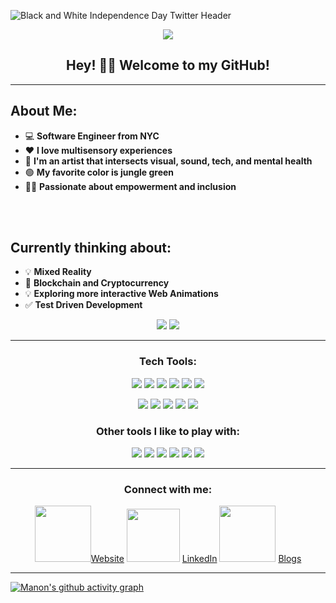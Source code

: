 ![Black and White Independence Day Twitter Header](https://user-images.githubusercontent.com/61391413/117868563-c1ef6780-b267-11eb-9458-09ad3e173def.gif)

<div align="center">
<img src="https://media3.giphy.com/headers/Rapapawn/PROc0H6ALQxL.gif" />
 </div>

## <div align="center">Hey! 👋🏽 Welcome to my GitHub! </div>

***


## About Me:

* 💻 **Software Engineer from NYC**  </div>
* ❤️ **I love multisensory experiences**  
* 🎨 **I'm an artist that intersects visual, sound, tech, and mental health**  
* 🟢 **My favorite color is jungle green**  
* ✊🏽 **Passionate about empowerment and inclusion** 

<br>

 <br>

## Currently thinking about:

* 💡 **Mixed Reality**  
* 🔑 **Blockchain and Cryptocurrency**  
* 💡 **Exploring more interactive Web Animations**  
* ✅ **Test Driven Development** 



<div align="center">
<img src="https://data.whicdn.com/images/130492075/original.gif" /> <img src="https://media.tenor.com/images/be25bc392b35e31a7ccfc551a3e1fdea/tenor.gif" /> 
 </div>

 
***

### <div align="center"> Tech Tools: </div>



<div align="center"> 
  
![](https://img.shields.io/badge/JavaScript-informational?style=for-the-badge&logo=JavaScript&logoColor=black&color=goldenrod) 
![](https://img.shields.io/badge/React-informational?style=for-the-badge&logo=React&logoColor=black&color=mediumslateblue)
![](https://img.shields.io/badge/Rails-informational?style=for-the-badge&logo=Ruby-on-Rails&logoColor=black&color=goldenrod)
![](https://img.shields.io/badge/Ruby-informational?style=for-the-badge&logo=Ruby&logoColor=black&color=mediumslateblue)
![](https://img.shields.io/badge/HTML-informational?style=for-the-badge&logo=HTML5&logoColor=black&color=goldenrod) 
![](https://img.shields.io/badge/VSCode-informational?style=for-the-badge&logo=Visual-Studio-Code&logoColor=black&color=mediumslateblue) </div>

<div align="center"> 
  
![](https://img.shields.io/badge/CSS-informational?style=for-the-badge&logo=CSS3&logoColor=black&color=magenta)
![](https://img.shields.io/badge/Semantic_UI-informational?style=for-the-badge&logo=Semantic-UI-React&logoColor=black&color=black)
![](https://img.shields.io/badge/PostgresQL-informational?style=for-the-badge&logo=PostgreSQL&logoColor=black&color=mediumgreen)
![](https://img.shields.io/badge/Active_Record-informational?style=for-the-badge&logo=<LOGO_NAME>&logoColor=black&color=black)
![](https://img.shields.io/badge/MVC-informational?style=for-the-badge&logo=<LOGO_NAME>&logoColor=black&color=magenta) </div>




### <div align="center">  Other tools I like to play with: </div>



<div align="center"> 

![](https://img.shields.io/badge/Adobe_Creative_Cloud-informational?style=for-the-badge&logo=Adobe-Creative-Cloud&logoColor=black&color=dodgerblue)
![](https://img.shields.io/badge/Adobe_Premiere_Pro-informational?style=for-the-badge&logo=Adobe-Premiere-Pro&logoColor=black&color=crimson)
![](https://img.shields.io/badge/Adobe_After_Effects-informational?style=for-the-badge&logo=Adobe-After-Effects&logoColor=black&color=dodgerblue)
![](https://img.shields.io/badge/Audacity-informational?style=for-the-badge&logo=Audacity&logoColor=black&color=crimson)
![](https://img.shields.io/badge/Ableton_Live_9-informational?style=for-the-badge&logo=Ableton-Live&logoColor=black&color=dodgerblue)
![](https://img.shields.io/badge/Pro_Tools-informational?style=for-the-badge&logo=Pro-Tools&logoColor=black&color=crimson) </div>


***

### <div align="center"> Connect with me: </div>


<div align="center"> 
 
<img src="https://i.pinimg.com/originals/d8/10/55/d81055d32cf810a6d527b5eb9ae20f08.png" height="90" width="90" />[Website](https://manonsaintondev.herokuapp.com/) 
<img src="https://user-images.githubusercontent.com/61391413/117747942-1699d080-b1dd-11eb-9907-565e387b0f50.png" height="85" width="85" /> [LinkedIn](https://www.linkedin.com/in/manon-sainton-7830b01ab/) 
<img src="https://user-images.githubusercontent.com/61391413/117748085-62e51080-b1dd-11eb-809e-edbec0b6616c.png" height="90" width="90" /> [Blogs](https://mcasimirian.medium.com/) </div>


*** 

[![Manon's github activity graph](https://activity-graph.herokuapp.com/graph?username=Ginger-Mano&theme=react-dark)](https://github.com/Ginger-Mano/github-readme-activity-graph)
<!--
**Ginger-Mano/Ginger-Mano** is a ✨ _special_ ✨ repository because its `README.md` (this file) appears on your GitHub profile.

Here are some ideas to get you started:

- 🔭 I’m currently working on ...
- 🌱 I’m currently learning ...
- 👯 I’m looking to collaborate on ...
- 🤔 I’m looking for help with ...
- 💬 Ask me about ...
- 📫 How to reach me: ...
- 😄 Pronouns: ...
- ⚡ Fun fact: ...
-->
